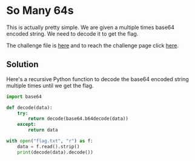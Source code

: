 # So Many 64s

This is actually pretty simple. We are given a multiple times base64 encoded string. We need to decode it to get the flag.

The challenge file is [here](./files/flag.txt) and to reach the challenge page click [here](https://ctflearn.com/challenge/121).

## Solution

Here's a recursive Python function to decode the base64 encoded string multiple times until we get the flag.

```python
import base64

def decode(data):
    try:
        return decode(base64.b64decode(data))
    except:
        return data

with open("flag.txt", "r") as f:
    data = f.read().strip()
    print(decode(data).decode())
```

